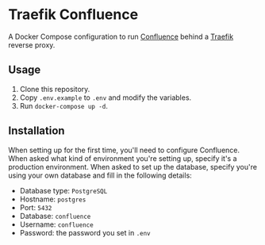 # Traefik Confluence

A Docker Compose configuration to run [Confluence](https://www.atlassian.com/software/confluence) behind a [Traefik](https://traefik.io/) reverse proxy.

## Usage

1. Clone this repository.
2. Copy `.env.example` to `.env` and modify the variables.
3. Run `docker-compose up -d`.

## Installation

When setting up for the first time, you'll need to configure Confluence. When asked what kind of environment you're setting up, specify it's a production environment. When asked to set up the database, specify you're using your own database and fill in the following details:
- Database type: `PostgreSQL`
- Hostname: `postgres`
- Port: `5432`
- Database: `confluence`
- Username: `confluence`
- Password: the password you set in `.env`
